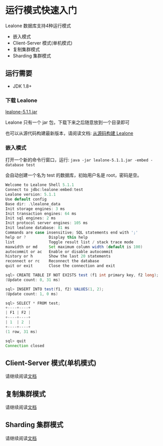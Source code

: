 # 运行模式快速入门

Lealone 数据库支持4种运行模式

* 嵌入模式
* Client-Server 模式(单机模式)
* 复制集群模式
* Sharding 集群模式


## 运行需要

* JDK 1.8+


### 下载 Lealone

[lealone-5.1.1.jar](https://github.com/lealone/Lealone/releases/download/lealone-5.1.1/lealone-5.1.1.jar)

Lealone 只有一个 jar 包，下载下来之后随意放到一个目录即可

也可以从源代码构建最新版本，请阅读文档: [从源码构建 Lealone](https://github.com/lealone/Lealone-Docs/blob/master/%E5%BA%94%E7%94%A8%E6%96%87%E6%A1%A3/%E4%BB%8E%E6%BA%90%E7%A0%81%E6%9E%84%E5%BB%BALealone.md)


### 嵌入模式

打开一个新的命令行窗口，运行: `java -jar lealone-5.1.1.jar -embed -database test`

会自动创建一个名为 test 的数据库，初始用户名是 root，密码是空。

```java
Welcome to Lealone Shell 5.1.1
Connect to jdbc:lealone:embed:test
Lealone version: 5.1.1
Use default config
Base dir: .\lealone_data
Init storage engines: 3 ms
Init transaction engines: 64 ms
Init sql engines: 2 ms
Init protocol server engines: 105 ms
Init lealone database: 81 ms
Commands are case insensitive; SQL statements end with ';'
help or ?          Display this help
list               Toggle result list / stack trace mode
maxwidth or md     Set maximum column width (default is 100)
autocommit or ac   Enable or disable autocommit
history or h       Show the last 20 statements
reconnect or rc    Reconnect the database
quit or exit       Close the connection and exit

sql> CREATE TABLE IF NOT EXISTS test (f1 int primary key, f2 long);
(Update count: 0, 31 ms)

sql> INSERT INTO test(f1, f2) VALUES(1, 2);
(Update count: 1, 0 ms)

sql> SELECT * FROM test;
+----+----+
| F1 | F2 |
+----+----+
| 1  | 2  |
+----+----+
(1 row, 31 ms)

sql> quit
Connection closed
```


## Client-Server 模式(单机模式)

请继续阅读[文档](https://github.com/lealone/Lealone-Docs/blob/master/%E5%BA%94%E7%94%A8%E6%96%87%E6%A1%A3/%E7%94%A8%E6%88%B7%E6%96%87%E6%A1%A3.md)


## 复制集群模式

请继续阅读[文档](https://github.com/lealone/Lealone-Docs/blob/master/%E5%BA%94%E7%94%A8%E6%96%87%E6%A1%A3/%E5%A4%8D%E5%88%B6%E9%9B%86%E7%BE%A4%E6%90%AD%E5%BB%BA.md)


## Sharding 集群模式

请继续阅读[文档](https://github.com/lealone/Lealone-Docs/blob/master/%E5%BA%94%E7%94%A8%E6%96%87%E6%A1%A3/Sharding%E9%9B%86%E7%BE%A4%E6%90%AD%E5%BB%BA.md)


